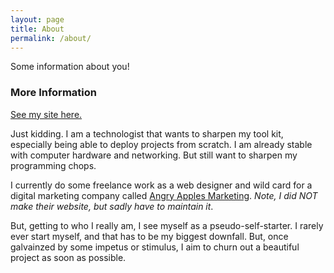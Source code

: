 ```yaml
---
layout: page
title: About
permalink: /about/
---
```


Some information about you!

### More Information

[See my site here.](https://www.tojimjiang.com)

Just kidding. I am a technologist that wants to sharpen my tool kit, especially being able to deploy projects from scratch. I am already stable with computer hardware and networking. But still want to sharpen my programming chops.

I currently do some freelance work as a web designer and wild card for a digital marketing company called [Angry Apples Marketing](www.goangry.com). _Note, I did NOT make their website, but sadly have to maintain it_. 

But, getting to who I really am, I see myself as a pseudo-self-starter. I rarely ever start myself, and that has to be my biggest downfall. But, once galvainzed by some impetus or stimulus, I aim to churn out a beautiful project as soon as possible.
